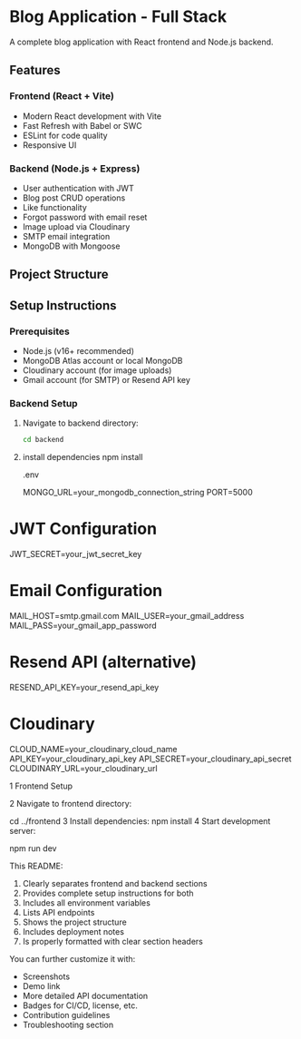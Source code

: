 # Blog Application - Full Stack

A complete blog application with React frontend and Node.js backend.

## Features

### Frontend (React + Vite)
- Modern React development with Vite
- Fast Refresh with Babel or SWC
- ESLint for code quality
- Responsive UI

### Backend (Node.js + Express)
- User authentication with JWT
- Blog post CRUD operations
- Like functionality
- Forgot password with email reset
- Image upload via Cloudinary
- SMTP email integration
- MongoDB with Mongoose

## Project Structure




## Setup Instructions

### Prerequisites
- Node.js (v16+ recommended)
- MongoDB Atlas account or local MongoDB
- Cloudinary account (for image uploads)
- Gmail account (for SMTP) or Resend API key

### Backend Setup

1. Navigate to backend directory:
   ```bash
   cd backend

2. install dependencies 
   npm install 


   .env

   MONGO_URL=your_mongodb_connection_string
PORT=5000

# JWT Configuration
JWT_SECRET=your_jwt_secret_key

# Email Configuration
MAIL_HOST=smtp.gmail.com
MAIL_USER=your_gmail_address
MAIL_PASS=your_gmail_app_password

# Resend API (alternative)
RESEND_API_KEY=your_resend_api_key

# Cloudinary
CLOUD_NAME=your_cloudinary_cloud_name
API_KEY=your_cloudinary_api_key
API_SECRET=your_cloudinary_api_secret
CLOUDINARY_URL=your_cloudinary_url



1 Frontend Setup

2 Navigate to frontend directory:

cd ../frontend
3 Install dependencies:
npm install
4 Start development server:

npm run dev




This README:
1. Clearly separates frontend and backend sections
2. Provides complete setup instructions for both
3. Includes all environment variables
4. Lists API endpoints
5. Shows the project structure
6. Includes deployment notes
7. Is properly formatted with clear section headers

You can further customize it with:
- Screenshots
- Demo link
- More detailed API documentation
- Badges for CI/CD, license, etc.
- Contribution guidelines
- Troubleshooting section